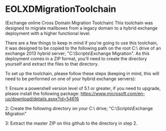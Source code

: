 # EOLXDMigrationToolchain
(Exchange online Cross Domain Migration Toolchain)
This toolchain was designed to migrate mailboxes from a legacy domain to a hybrid exchange deployment with a higher functional level.

There are a few things to keep in mind if you're going to use this toolchain, it was designed to be copied to the following path on the root C:\ drive of an exchange 2013 hybrid server; "C:\Scripts\Exchange Migration".
As this deployment comes in a ZIP format, you'll need to create the directory yourself and extract the files to that directory.

To set up the toolchain, please follow these steps (keeping in mind, this will need to be performed on one of your hybrid exchange servers):

1:  Ensure a powershell version level of 5.1 or greater, if you need to upgrade, please install the following package: https://www.microsoft.com/en-us/download/details.aspx?id=54616
  
2:  Create the following directory on your C:\ drive; "C:\Scripts\Exchange Migration"

3:  Extract the master ZIP on this github to the directory in step 2.
